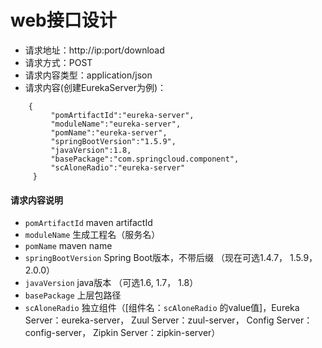 # web接口设计

* 请求地址：http://ip:port/download
* 请求方式：POST
* 请求内容类型：application/json
* 请求内容(创建EurekaServer为例)：
```
    {
         "pomArtifactId":"eureka-server",
         "moduleName":"eureka-server",
         "pomName":"eureka-server",
         "springBootVersion":"1.5.9",
         "javaVersion":1.8,
         "basePackage":"com.springcloud.component",
         "scAloneRadio":"eureka-server"
     }
 ```
 #### 请求内容说明
 * `pomArtifactId` maven artifactId
 * `moduleName` 生成工程名（服务名）
 * `pomName` maven name
 * `springBootVersion` Spring Boot版本，不带后缀 （现在可选1.4.7， 1.5.9， 2.0.0）
 * `javaVersion`  java版本 （可选1.6, 1.7， 1.8）
 * `basePackage` 上层包路径
 * `scAloneRadio` 独立组件（[组件名：`scAloneRadio` 的value值]，Eureka Server：eureka-server， Zuul Server：zuul-server， Config Server：config-server， Zipkin Server：zipkin-server）
 